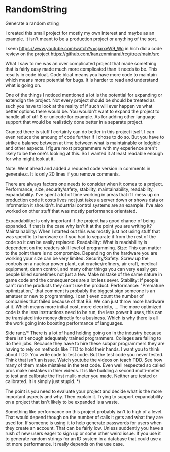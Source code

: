 # RandomString
Generate a random string

I  created this small project for mostly my own interest and maybe as an example.
It isn't meant to be a production project or anything of the sort.

I seen https://www.youtube.com/watch?v=cjarxeW9_Wo
in hich did a code review on the project https://github.com/kanzenminarai/rcg/tree/main/src

What I saw to me was an over complicated project that made something that is fairly easy made
much more complicated than it needs to be. This results in code bloat.
Code bloat means you have more code to maintain which means more potential for bugs.
It is harder to read and understand what is going on.

One of the things I noticed mentioned a lot is the potential for expanding or extendign the project.
Not every project should be should be treated as such you have to look at the reality of if such will
ever happen vs what better options there would be.
You wouldn't want to expand the project to handle all of utf-8 or unicode for example.
As for adding other language support that would be realisticly done better in a separate project.

Granted there is stuff I certainly can do better in this project itself. I can even reduce the amoung of 
code further if I chose to do so. But you have to strike a balance between at time between what is maintainable
or ledgible and other aspects. I figure most programmers with my experience aren't likely to be the one's looking
at this. So I wanted it at least readable enough for who might look at it.

Note:
Went ahead and added a reduced code version in comments in generate.c. It is only 20 lines if you remove comments.

There are always factors one needs to consider when it comes to a project. Performance, size, security/safety, stability,
maintainability, readability, expandability. I've spent a lot of time working in areas that if I mess up on production code
it costs lives not just takes a server down or shows data or information it shouldn't. Industrial control systems are an example.
I've also worked on other stuff that was mostly performance orientated.

Expandability: Is only important if the project has good chance of being expanded. If that is the case why isn't it at the point 
you are writing it?
Maintainability: When I started out this was mostly just not using stuff that was specific to hardware or if you had to separate
it from the rest of the code so it can be easily replaced.
Readability: What is readablility is dependent on the readers skill level of programming.
Size: This can matter to the point there is no compromize. Depending on the hardware you are working your size can be very limited.
Security/Safety: Screw up the controls on a nuclear power plant, cat cracker/refinery, air craft, medical equipment, damn control, 
and many other things you can very easily get people killed sometimes not just a few. Make mistake of the same nature in game code
and the consequences are a lot less sever.
Stability: If people can't run the products they can't use the product.
Performance: "Premature optimization," that comment is probably the biggest sign someone is an amatuer or new to programming. I 
can't even count the number of companies that failed because of that BS. We can just throw more hardware at it. Which means more 
initial cost, more elecricity, ... The more optimized code is the less instructions need to be run, the less power it uses, this 
can be translated into money directly for a business. Which is why there is all the work going into boosting performance of languages.

Side rant:/*
There is a lot of hand holding going on in the industry because there isn't enough adequately trained programmers. Colleges are 
failing to do their jobs. Because they have to hire these subpar programmers they are having to rely on methods like TTD to hold
their hands. I want you to think about TDD. You write code to test code. But the test code you never tested. Think that isn't an issue.
Watch youtube the videos on teach TDD. See how many of them make mistakes in the test code. Even well respected so called pros make
mistakes in thier videos. It is like building a second multi-meter to test and calibrate the first mulit-meter you made. Neither are
tested or calibrated. It is simply just stupid.
*/

The point is you need to evaluate your project and decide what is the more important aspects and why. Then explain it.
Trying to support expandability on a project that isn't likely to be expanded is a waste.

Something like performance on this project probably isn't to high of a level. That would depend though on the number of calls it 
gets and what they are used for. If someone is using it to help generate passwords for users when they create an account. That can 
be fairly low. Unless suddently you have a rush of new users eager to sign up or some other weird issue. If you use it to generate
random strings for an ID system in a database that could use a lot more performance. It really depends on the use case.

